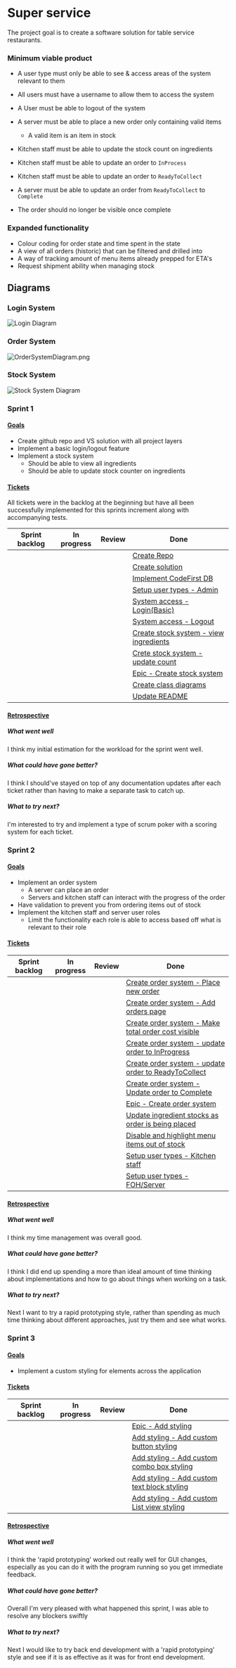 # Super service

The project goal is to create a software solution for table service restaurants.

### Minimum viable product

* A user type must only be able to see & access areas of the system relevant to them
* All users must have a username to allow them to access the system
* A User must be able to logout of the system

* A server must be able to place a new order only containing valid items
  * A valid item is an item in stock
* Kitchen staff must be able to update the stock count on ingredients
* Kitchen staff must be able to update an order to `InProcess` 
* Kitchen staff must be able to update an order to `ReadyToCollect`
* A server must be able to update an order from `ReadyToCollect` to `Complete`
* The order should no longer be visible once complete

### Expanded functionality

* Colour coding for order state and time spent in the state
* A view of all orders (historic) that can be filtered and drilled into
* A way of tracking amount of menu items already prepped for ETA's
* Request shipment ability when managing stock

## Diagrams

### Login System

![Login Diagram](https://github.com/Layland-projects/SuperService/blob/master/ReadmeContent/LoginSystemDiagram.png?raw=true)

### Order System

![OrderSystemDiagram.png](https://github.com/Layland-projects/SuperService/blob/Sprint_2/main/ReadmeContent/OrderSystemDiagram.png?raw=true)

### Stock System

![Stock System Diagram](https://github.com/Layland-projects/SuperService/blob/master/ReadmeContent/StockSystemDiagram.png?raw=true)

### Sprint 1

#### <u>Goals</u>

* Create github repo and VS solution with all project layers
* Implement a basic login/logout feature
* Implement a stock system
  * Should be able to view all ingredients
  * Should be able to update stock counter on ingredients

#### <u>Tickets</u>

All tickets were in the backlog at the beginning but have all been successfully implemented for this sprints increment along with accompanying tests.

| Sprint backlog | In progress | Review | Done                                                         |
| -------------- | ----------- | ------ | ------------------------------------------------------------ |
|                |             |        | [Create Repo](https://github.com/Layland-projects/SuperService/projects/1#card-46458226) |
|                |             |        | [Create solution](https://github.com/Layland-projects/SuperService/projects/1#card-46458836) |
|                |             |        | [Implement CodeFirst DB](https://github.com/Layland-projects/SuperService/projects/1#card-46458920) |
|                |             |        | [Setup user types - Admin](https://github.com/Layland-projects/SuperService/projects/1#card-46458342) |
|                |             |        | [System access - Login(Basic)](https://github.com/Layland-projects/SuperService/projects/1#card-46481259) |
|                |             |        | [System access - Logout](https://github.com/Layland-projects/SuperService/projects/1#card-46481356) |
|                |             |        | [Create stock system - view ingredients](https://github.com/Layland-projects/SuperService/projects/1#card-46459182) |
|                |             |        | [Crete stock system - update count](https://github.com/Layland-projects/SuperService/projects/1#card-46459079) |
|                |             |        | [Epic - Create stock system](https://github.com/Layland-projects/SuperService/projects/1#card-46458992) |
|                |             |        | [Create class diagrams](https://github.com/Layland-projects/SuperService/projects/1#card-46524355) |
|                |             |        | [Update README](https://github.com/Layland-projects/SuperService/projects/1#card-46524252) |

#### <u>Retrospective</u>

##### What went well

I think my initial estimation for the workload for the sprint went well.

##### What could have gone better?

I think I should've stayed on top of any documentation updates after each ticket rather than having to make a separate task to catch up.

##### What to try next?

I'm interested to try and implement a type of scrum poker with a scoring system for each ticket.

### Sprint 2

#### <u>Goals</u>

* Implement an order system
  * A server can place an order
  * Servers and kitchen staff can interact with the progress of the order
* Have validation to prevent you from ordering items out of stock
* Implement the kitchen staff and server user roles
  * Limit the functionality each role is able to access based off what is relevant to their role

#### <u>Tickets</u>

| Sprint backlog | In progress | Review | Done                                                         |
| -------------- | ----------- | ------ | ------------------------------------------------------------ |
|                |             |        | [Create order system - Place new order](https://github.com/Layland-projects/SuperService/projects/1#card-46459384) |
|                |             |        | [Create order system - Add orders page](https://github.com/Layland-projects/SuperService/projects/1#card-46592386) |
|                |             |        | [Create order system - Make total order cost visible](https://github.com/Layland-projects/SuperService/projects/1#card-46579346) |
|                |             |        | [Create order system - update order to InProgress](https://github.com/Layland-projects/SuperService/projects/1#card-46459501) |
|                |             |        | [Create order system - update order to ReadyToCollect](https://github.com/Layland-projects/SuperService/projects/1#card-46459559) |
|                |             |        | [Create order system - Update order to Complete](https://github.com/Layland-projects/SuperService/projects/1#card-46459630) |
|                |             |        | [Epic - Create order system](https://github.com/Layland-projects/SuperService/projects/1#card-46459309) |
|                |             |        | [Update ingredient stocks as order is being placed](https://github.com/Layland-projects/SuperService/projects/1#card-46638005) |
|                |             |        | [Disable and highlight menu items out of stock](https://github.com/Layland-projects/SuperService/projects/1#card-46636931) |
|                |             |        | [Setup user types - Kitchen staff](https://github.com/Layland-projects/SuperService/projects/1#card-46458649) |
|                |             |        | [Setup user types - FOH/Server](https://github.com/Layland-projects/SuperService/projects/1#card-46458673) |

#### <u>Retrospective</u>

##### What went well

I think my time management was overall good.

##### What could have gone better?

I think I did end up spending a more than ideal amount of time thinking about implementations and how to go about things when working on a task.

##### What to try next?

Next I want to try a rapid prototyping style, rather than spending as much time thinking about different approaches, just try them and see what works.

### Sprint 3

#### <u>Goals</u>

* Implement a custom styling for elements across the application

#### <u>Tickets</u>

| Sprint backlog | In progress | Review | Done                                                         |
| -------------- | ----------- | ------ | ------------------------------------------------------------ |
|                |             |        | [Epic - Add styling](https://github.com/Layland-projects/SuperService/projects/1#card-46755716) |
|                |             |        | [Add styling - Add custom button styling](https://github.com/Layland-projects/SuperService/projects/1#card-46755768) |
|                |             |        | [Add styling - Add custom combo box styling](https://github.com/Layland-projects/SuperService/projects/1#card-46755815) |
|                |             |        | [Add styling - Add custom text block styling](https://github.com/Layland-projects/SuperService/projects/1#card-46755875) |
|                |             |        | [Add styling - Add custom List view styling](https://github.com/Layland-projects/SuperService/projects/1#card-46755990) |

#### <u>Retrospective</u>

##### What went well

I think the 'rapid prototyping' worked out really well for GUI changes, especially as you can do it with the program running so you get immediate feedback.

##### What could have gone better?

Overall I'm very pleased with what happened this sprint, I was able to resolve any blockers swiftly

##### What to try next?

Next I would like to try back end development with a 'rapid prototyping' style and see if it is as effective as it was for front end development.